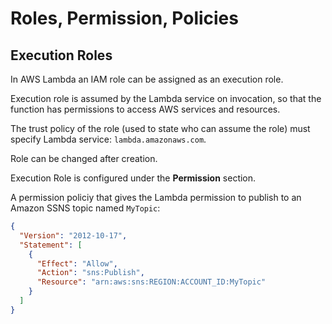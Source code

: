 # Roles, Permission, Policies

## Execution Roles

In AWS Lambda an IAM role can be assigned as an execution role.

Execution role is assumed by the Lambda service on invocation, so that the function has permissions to access AWS services and resources.

The trust policy of the role (used to state who can assume the role) must specify Lambda service: `lambda.amazonaws.com`.

Role can be changed after creation.

Execution Role is configured under the **Permission** section.

A permission policiy that gives the Lambda permission to publish
to an Amazon SSNS topic named `MyTopic`:
```json
{
  "Version": "2012-10-17",
  "Statement": [
    {
      "Effect": "Allow",
      "Action": "sns:Publish",
      "Resource": "arn:aws:sns:REGION:ACCOUNT_ID:MyTopic"
    }
  ]
}
```
